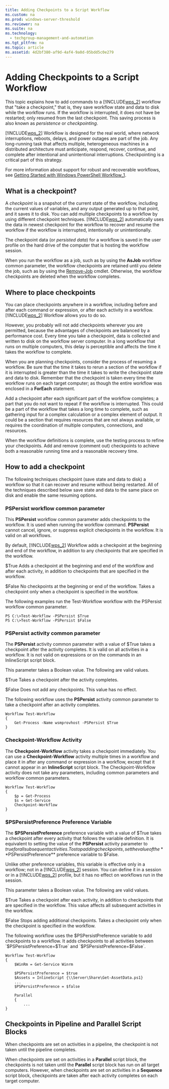 ```yaml
---
title: Adding Checkpoints to a Script Workflow
ms.custom: na
ms.prod: windows-server-threshold
ms.reviewer: na
ms.suite: na
ms.technology: 
  - techgroup-management-and-automation
ms.tgt_pltfrm: na
ms.topic: article
ms.assetid: 4d2bf380-af9d-4af4-9a0d-05bdd5c0e279
---
```

# Adding Checkpoints to a Script Workflow
This topic explains how to add commands to a [!INCLUDE[wps_2](includes/wps_2_md.md)] workflow that "take a checkpoint," that is, they save workflow state and data to disk while the workflow runs. If the workflow is interrupted, it does not have be restarted; only resumed from the last checkpoint. This saving process is also known as *persistence* or *checkpointing*.

[!INCLUDE[wps_2](includes/wps_2_md.md)] Workflow is designed for the real world, where network interruptions, reboots, delays, and power outages are part of the job. Any long\-running task that affects multiple, heterogeneous machines in a distributed architecture must anticipate, respond, recover, continue, and complete after intentional and unintentional interruptions. Checkpointing is a critical part of this strategy.

For more information about support for robust and recoverable workflows, see [Getting Started with Windows PowerShell Workflow_1](Getting-Started-with-Windows-PowerShell-Workflow_1.md).

## What is a checkpoint?
A *checkpoint* is a snapshot of the current state of the workflow, including the current values of variables, and any output generated up to that point, and it saves it to disk. You can add multiple checkpoints to a workflow by using different checkpoint techniques. [!INCLUDE[wps_2](includes/wps_2_md.md)] automatically uses the data in newest checkpoint for the workflow to recover and resume the workflow if the workflow is interrupted, intentionally or unintentionally.

The checkpoint data \(or *persisted data*\) for a workflow is saved in the user profile on the hard drive of the computer that is hosting the workflow session.

When you run the workflow as a job, such as by using the **AsJob** workflow common parameter, the workflow checkpoints are retained until you delete the job, such as by using the [Remove-Job](http://go.microsoft.com/fwlink/?LinkID=113377) cmdlet. Otherwise, the workflow checkpoints are deleted when the workflow completes.

## Where to place checkpoints
You can place checkpoints anywhere in a workflow, including before and after each command or expression, or after each activity in a workflow. [!INCLUDE[wps_2](includes/wps_2_md.md)] Workflow allows you to do so.

However, you probably will not add checkpoints wherever you are permitted, because the advantages of checkpoints are balanced by a performance cost. Every time you take a checkpoint, data is collected and written to disk on the workflow server computer. In a long workflow that runs on multiple computers, this delay is perceptible and affects the time it takes the workflow to complete.

When you are planning checkpoints, consider the process of resuming a workflow. Be sure that the time it takes to rerun a section of the workflow if it is interrupted is greater than the time it takes to write the checkpoint state and data to disk. Remember that the checkpoint is taken every time the workflow runs on each target computer; as though the entire workflow was enclosed in a **ForEach** statement.

Add a checkpoint after each significant part of the workflow completes; a part that you do not want to repeat if the workflow is interrupted. This could be a part of the workflow that takes a long time to complete, such as gathering input for a complex calculation or a complex element of output. It could be a section that requires resources that are not always available, or requires the coordination of multiple computers, connections, and resources.

When the workflow definitions is complete, use the testing process to  refine your checkpoints. Add and remove \(comment out\) checkpoints to achieve both a reasonable running time and a reasonable recovery time.

## How to add a checkpoint
The following techniques checkpoint \(save state and data to disk\) a workflow so that it can recover and resume without being restarted. All of the techniques described below save state and data to the same place on disk and enable the same resuming options.

### PSPersist workflow common parameter
This **PSPersist** workflow common parameter adds checkpoints to the workflow. It is used when running the workflow command. **PSPersist** cannot cancel, ignore, or suppress explicit checkpoints in the workflow. It is valid on all workflows.

By default, [!INCLUDE[wps_2](includes/wps_2_md.md)] Workflow adds a checkpoint at the beginning and end of the workflow, in addition to any checkpoints that are specified in the workflow.

$True
Adds a checkpoint at the beginning and end of the workflow and after each activity, in addition to checkpoints that are specified in the workflow.

$False
No checkpoints at the beginning or end of the workflow. Takes a checkpoint only when a checkpoint is specified in the workflow.

The following examples run the Test\-Workflow workflow with the PSPersist workflow common parameter.

```
PS C:\>Test-Workflow -PSPersist $True
PS C:\>Test-Workflow -PSPersist $False
```

### PSPersist activity common parameter
The **PSPersist** activity common parameter with a value of $True takes a checkpoint after the activity completes. It is valid on all activities in a workflow. It is not valid on expressions or on the commands in an InlineScript script block.

This parameter takes a Boolean value. The following are valid values.

$True
Takes a checkpoint after the activity completes.

$False
Does not add any checkpoints. This value has no effect.

The following workflow uses the **PSPersist** activity common parameter to take a checkpoint after an activity completes.

```
Workflow Test-Workflow
{
    Get-Process -Name wsmprovhost -PSPersist $True
}
```

### Checkpoint\-Workflow Activity
The **Checkpoint\-Workflow** activity takes a checkpoint immediately. You can use a **Checkpoint\-Workflow** activity multiple times in a workflow and place it in after any command or expression in a workflow, except that it cannot appear in an **InlineScript** script block. The Checkpoint\-Workflow activity does not take any parameters, including common parameters and workflow common parameters.

```
Workflow Test-Workflow
{
    $p = Get-Process
    $s = Get-Service
    Checkpoint-Workflow
}
```

### $PSPersistPreference Preference Variable
The **$PSPersistPreference** preference variable with a value of $True takes a checkpoint after every activity that follows the variable definition. It is equivalent to setting the value of the **PSPersist** activity parameter to $true for all subsequent activities. To stop adding checkpoints, set the value of the **$PSPersistPreference** preference variable to $False.

Unlike other preference variables, this variable is effective only in a workflow; not in a [!INCLUDE[wps_2](includes/wps_2_md.md)] session. You can define it in a session or in a [!INCLUDE[wps_2](includes/wps_2_md.md)] profile, but it has no effect on workflows run in the session.

This parameter takes a Boolean value. The following are valid values.

$True
Takes a checkpoint after each activity, in addition to checkpoints that are specified in the workflow. This value affects all subsequent activities in the workflow.

$False
Stops adding additional checkpoints. Takes a checkpoint only when the checkpoint is specified in the workflow.

The following workflow uses the $PSPersistPreference variable to add checkpoints to a workflow. It adds checkpoints to all activities between `$PSPersistPreference=$True` and `$PSPersistPreference=$False`.

```
Workflow Test-Workflow
{
    $WinRm = Get-Service Winrm

    $PSPersistPreference = $true
    $Assets = InlineScript {\\Server\Share\Get-AssetData.ps1}
    ...
    $PSPersistPreference = $false

    Parallel
    {
        ...        
}
```

## Checkpoints in Pipeline and Parallel Script Blocks
When checkpoints are set on activities in a pipeline, the checkpoint is not taken until the pipeline completes.

When checkpoints are set on activities in a **Parallel** script block, the checkpoints is not taken until the **Parallel** script block has run on all target computers. However, when checkpoints are set on activities in a **Sequence** script block, checkpoints are taken after each activity completes on each target computer.


